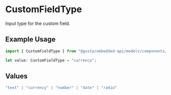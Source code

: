 # CustomFieldType

Input type for the custom field.

## Example Usage

```typescript
import { CustomFieldType } from "@gusto/embedded-api/models/components/customfieldtype.js";

let value: CustomFieldType = "currency";
```

## Values

```typescript
"text" | "currency" | "number" | "date" | "radio"
```